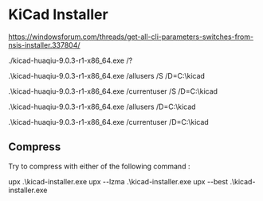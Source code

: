 # KiCad Installer

https://windowsforum.com/threads/get-all-cli-parameters-switches-from-nsis-installer.337804/


<!-- Displays help -->
./kicad-huaqiu-9.0.3-r1-x86_64.exe /? 

<!-- The dir can be new dir ,which will be created -->

<!-- Requires admin privileges -->
.\kicad-huaqiu-9.0.3-r1-x86_64.exe  /allusers /S  /D=C:\kicad

.\kicad-huaqiu-9.0.3-r1-x86_64.exe  /currentuser /S  /D=C:\kicad


<!-- Not running in Silent mode -->

.\kicad-huaqiu-9.0.3-r1-x86_64.exe  /allusers /D=C:\kicad

.\kicad-huaqiu-9.0.3-r1-x86_64.exe  /currentuser /D=C:\kicad

## Compress

Try to compress with either of the following command :

upx  .\kicad-installer.exe
upx --lzma .\kicad-installer.exe
upx --best .\kicad-installer.exe